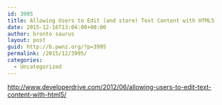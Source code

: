 ```yaml
---
id: 3995
title: Allowing Users to Edit (and store) Text Content with HTML5
date: 2015-12-16T13:04:00+00:00
author: bronto saurus
layout: post
guid: http://b.pwnz.org/?p=3995
permalink: /2015/12/3995/
categories:
  - Uncategorized
---
```

<http://www.developerdrive.com/2012/06/allowing-users-to-edit-text-content-with-html5/>